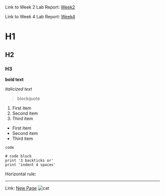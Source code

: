 Link to Week 2 Lab Report: [Week2](https://c5du.github.io/cse15l-lab-reports/lab-report-1-week-2.html)

Link to Week 4 Lab Report: [Week4](https://c5du.github.io/cse15l-lab-reports/lab-report-week-4.html)
# H1
## H2
### H3
**bold text** 

*italicized text* 

> blockquote
>

1. First item
2. Second item
3. Third item
- First item
- Second item
- Third item

`code`
```
# code block
print '3 backticks or'
print 'indent 4 spaces'
```

Horizontal rule:

***


Link: [New Page](https://c5du.github.io/cse15l-lab-reports/new.md)
![cat](https://upload.wikimedia.org/wikipedia/commons/c/c7/Tabby_cat_with_blue_eyes-3336579.jpg)

